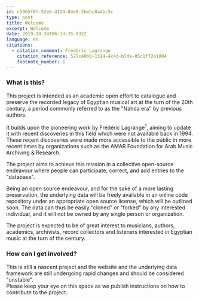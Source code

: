 ```yaml
---
id: c5965f8f-52e6-4124-84e8-2bebc8a4bc5c
type: post
title: Welcome
excerpt: Welcome
date: 2019-10-24T06:13:35.832Z
language: en
citations:
  - citation_comment: Frédéric Lagrange
    citation_reference: 527c49b0-1514-4c4d-b7da-05c1f7241804
    footnote_number: 1
---
```


### What is this?
This project is intended as an academic open effort to catalogue and preserve the recorded legacy of Egyptian musical art at the turn of the 20th century, a period commonly referred to as the "Nahda era" by previous authors.

It builds upon the pioneering work by Frédéric Lagrange<sup>1</sup>, aiming to update it with recent discoveries in this field which were not available back in 1994. These recent discoveries were made more accessible to the public in more recent times by organizations such as the AMAR Foundation for Arab Music Archiving & Research.

The project aims to achieve this mission in a collective open-source endeavour where people can participate, correct, and add entries to the "database".

Being an open source endeavour, and for the sake of a more lasting preservation, the underlying data will be freely available in an online code repository under an appropriate open source license, which will be outlined soon. The data can thus be easily "cloned" or "forked" by any interested individual, and it will not be owned by any single person or organization.

The project is expected to be of great interest to musicians, authors, academics, archivists, record collectors and listeners interested in Egyptian music at the turn of the century.

### How can I get involved?
This is still a nascent project and the website and the underlying data framework are still undergoing rapid changes and should be considered "unstable".  
Please keep your eye on this space as we publish instructions on how to contribute to the project.

